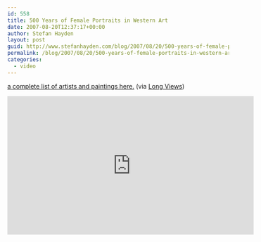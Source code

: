 ```yaml
---
id: 558
title: 500 Years of Female Portraits in Western Art
date: 2007-08-20T12:37:17+00:00
author: Stefan Hayden
layout: post
guid: http://www.stefanhayden.com/blog/2007/08/20/500-years-of-female-portraits-in-western-art/
permalink: /blog/2007/08/20/500-years-of-female-portraits-in-western-art/
categories:
  - video
---
```

<a href="http://www.maysstuff.com/womenid.htm">a complete list of artists and paintings here.</a> (via <a href="http://blog.longnow.org/">Long Views</a>)
<iframe width="560" height="315" src="http://www.youtube.com/embed/nUDIoN-_Hxs" title="YouTube video player" frameborder="0" allow="accelerometer; autoplay; clipboard-write; encrypted-media; gyroscope; picture-in-picture" allowfullscreen></iframe>